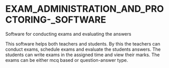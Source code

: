 # EXAM_ADMINISTRATION_AND_PROCTORING-_SOFTWARE
Software for conducting exams and evaluating the answers 

This software helps both teachers and students. By this the teachers can conduct exams, schedule exams and evaluate the students answers. The students can write exams in the assigned time and view their marks. The exams can be either mcq based or question-answer type.
